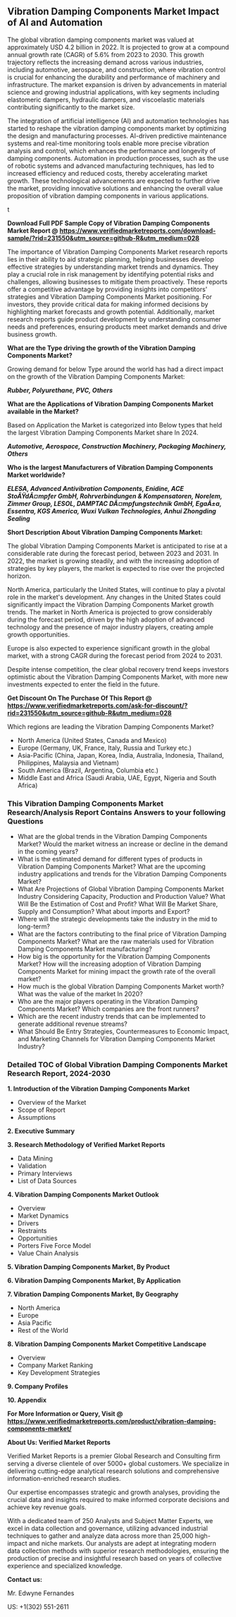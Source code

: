 <h2>Vibration Damping Components Market Impact of AI and Automation</h2><p>The global vibration damping components market was valued at approximately USD 4.2 billion in 2022. It is projected to grow at a compound annual growth rate (CAGR) of 5.6% from 2023 to 2030. This growth trajectory reflects the increasing demand across various industries, including automotive, aerospace, and construction, where vibration control is crucial for enhancing the durability and performance of machinery and infrastructure. The market expansion is driven by advancements in material science and growing industrial applications, with key segments including elastomeric dampers, hydraulic dampers, and viscoelastic materials contributing significantly to the market size.</p><p>The integration of artificial intelligence (AI) and automation technologies has started to reshape the vibration damping components market by optimizing the design and manufacturing processes. AI-driven predictive maintenance systems and real-time monitoring tools enable more precise vibration analysis and control, which enhances the performance and longevity of damping components. Automation in production processes, such as the use of robotic systems and advanced manufacturing techniques, has led to increased efficiency and reduced costs, thereby accelerating market growth. These technological advancements are expected to further drive the market, providing innovative solutions and enhancing the overall value proposition of vibration damping components in various applications.</p>t</p><p id="" class=""><strong>Download Full PDF Sample Copy of Vibration Damping Components Market Report @ <a href="https://www.verifiedmarketreports.com/download-sample/?rid=231550&utm_source=github-R&utm_medium=028" target="_blank">https://www.verifiedmarketreports.com/download-sample/?rid=231550&utm_source=github-R&utm_medium=028</a></strong></p><p>The importance of&nbsp;Vibration Damping Components Market research reports lies in their ability to aid strategic planning, helping businesses develop effective strategies by understanding market trends and dynamics. They play a crucial role in risk management by identifying potential risks and challenges, allowing businesses to mitigate them proactively. These reports offer a competitive advantage by providing insights into competitors' strategies and Vibration Damping Components Market positioning. For investors, they provide critical data for making informed decisions by highlighting market forecasts and growth potential. Additionally, market research reports guide product development by understanding consumer needs and preferences, ensuring products meet market demands and drive business growth.</p><p><strong>What are the&nbsp;Type driving the growth of the Vibration Damping Components Market?</strong></p><p id="" class="">Growing demand for below Type around the world has had a direct impact on the growth of the Vibration Damping Components Market:</p><em><strong>Rubber, Polyurethane, PVC, Others</strong></em></p><strong>What are the&nbsp;Applications&nbsp;of Vibration Damping Components Market available in the Market?</strong></p><p id="" class="">Based on Application the Market is categorized into Below types that held the largest Vibration Damping Components Market share In 2024.</p><em><strong>Automotive, Aerospace, Construction Machinery, Packaging Machinery, Others</strong></em></p><strong>Who is the largest Manufacturers of Vibration Damping Components Market worldwide?</strong></p><p><em><strong>ELESA, Advanced Antivibration Components, Enidine, ACE StoÃŸdÃ¤mpfer GmbH, Rohrverbindungen & Kompensatoren, Norelem, Zimmer Group, LESOL, DAMPTAC DÃ¤mpfungstechnik GmbH, EgaÃ±a, Essentra, KGS America, Wuxi Vulkan Technologies, Anhui Zhongding Sealing</strong></em></p><p id="" class=""><strong>Short Description About Vibration Damping Components Market:</strong></p><p>The global Vibration Damping Components Market is anticipated to rise at a considerable rate during the forecast period, between 2023 and 2031. In 2022, the market is growing steadily, and with the increasing adoption of strategies by key players, the market is expected to rise over the projected horizon.</p><p>North America, particularly the United States, will continue to play a pivotal role in the market's development. Any changes in the United States could significantly impact the Vibration Damping Components Market growth trends. The market in North America is projected to grow considerably during the forecast period, driven by the high adoption of advanced technology and the presence of major industry players, creating ample growth opportunities.</p><p>Europe is also expected to experience significant growth in the global market, with a strong CAGR during the forecast period from 2024 to 2031.</p><p>Despite intense competition, the clear global recovery trend keeps investors optimistic about the Vibration Damping Components Market, with more new investments expected to enter the field in the future.</p><p id="" class=""><strong>Get Discount On The Purchase Of This Report @ <a href="https://www.verifiedmarketreports.com/ask-for-discount/?rid=231550&utm_source=github-R&utm_medium=028" target="_blank">https://www.verifiedmarketreports.com/ask-for-discount/?rid=231550&utm_source=github-R&utm_medium=028</a></strong></p>Which regions are leading the Vibration Damping Components Market?</p><ul><li>North America (United States, Canada and Mexico)</li><li>Europe (Germany, UK, France, Italy, Russia and Turkey etc.)</li><li>Asia-Pacific (China, Japan, Korea, India, Australia, Indonesia, Thailand, Philippines, Malaysia and Vietnam)</li><li>South America (Brazil, Argentina, Columbia etc.)</li><li>Middle East and Africa (Saudi Arabia, UAE, Egypt, Nigeria and South Africa)</li></ul><h3 id="" class="">This Vibration Damping Components Market Research/Analysis Report Contains Answers to your following Questions</h3><ul><li>What are the global trends in the Vibration Damping Components Market? Would the market witness an increase or decline in the demand in the coming years?</li><li>What is the estimated demand for different types of products in Vibration Damping Components Market? What are the upcoming industry applications and trends for the Vibration Damping Components Market?</li><li>What Are Projections of Global Vibration Damping Components Market Industry Considering Capacity, Production and Production Value? What Will Be the Estimation of Cost and Profit? What Will Be Market Share, Supply and Consumption? What about imports and Export?</li><li>Where will the strategic developments take the industry in the mid to long-term?</li><li>What are the factors contributing to the final price of Vibration Damping Components Market? What are the raw materials used for Vibration Damping Components Market manufacturing?</li><li>How big is the opportunity for the Vibration Damping Components Market? How will the increasing adoption of Vibration Damping Components Market for mining impact the growth rate of the overall market?</li><li>How much is the global Vibration Damping Components Market worth? What was the value of the market In 2020?</li><li>Who are the major players operating in the Vibration Damping Components Market? Which companies are the front runners?</li><li>Which are the recent industry trends that can be implemented to generate additional revenue streams?</li><li>What Should Be Entry Strategies, Countermeasures to Economic Impact, and Marketing Channels for Vibration Damping Components Market Industry?</li></ul><h3 id="" class="">Detailed TOC of Global Vibration Damping Components Market Research Report, 2024-2030</h3><p id="" class=""><strong>1. Introduction of the Vibration Damping Components Market</strong></p><ul><li>Overview of the Market</li><li>Scope of Report</li><li>Assumptions</li></ul><p id="" class=""><strong>2. Executive Summary</strong></p><p id="" class=""><strong>3. Research Methodology of Verified Market Reports</strong></p><ul><li>Data Mining</li><li>Validation</li><li>Primary Interviews</li><li>List of Data Sources</li></ul><p id="" class=""><strong>4. Vibration Damping Components Market Outlook</strong></p><ul><li>Overview</li><li>Market Dynamics</li><li>Drivers</li><li>Restraints</li><li>Opportunities</li><li>Porters Five Force Model</li><li>Value Chain Analysis</li></ul><p id="" class=""><strong>5. Vibration Damping Components Market, By Product</strong></p><p id="" class=""><strong>6. Vibration Damping Components Market, By Application</strong></p><p id="" class=""><strong>7. Vibration Damping Components Market, By Geography</strong></p><ul><li>North America</li><li>Europe</li><li>Asia Pacific</li><li>Rest of the World</li></ul><p id="" class=""><strong>8. Vibration Damping Components Market Competitive Landscape</strong></p><ul><li>Overview</li><li>Company Market Ranking</li><li>Key Development Strategies</li></ul><p id="" class=""><strong>9. Company Profiles</strong></p><p id="" class=""><strong>10. Appendix</strong></p><p id="" class=""><strong>For More Information or Query, Visit @ <a href="https://www.verifiedmarketreports.com/product/vibration-damping-components-market/" target="_blank">https://www.verifiedmarketreports.com/product/vibration-damping-components-market/</a></strong></p><p id="" class=""><strong>About Us: Verified Market Reports</strong></p><p id="" class="">Verified Market Reports is a premier Global Research and Consulting firm serving a diverse clientele of over 5000+ global customers. We specialize in delivering cutting-edge analytical research solutions and comprehensive information-enriched research studies.</p><p id="" class="">Our expertise encompasses strategic and growth analyses, providing the crucial data and insights required to make informed corporate decisions and achieve key revenue goals.</p><p id="" class="">With a dedicated team of 250 Analysts and Subject Matter Experts, we excel in data collection and governance, utilizing advanced industrial techniques to gather and analyze data across more than 25,000 high-impact and niche markets. Our analysts are adept at integrating modern data collection methods with superior research methodologies, ensuring the production of precise and insightful research based on years of collective experience and specialized knowledge.</p><p id="" class=""><strong>Contact us:</strong></p><p id="" class="">Mr. Edwyne Fernandes</p><p id="" class="">US: +1(302) 551-2611</p>